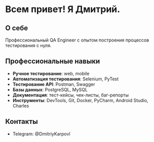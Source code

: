 # Всем привет! Я Дмитрий.

## О себе
Профессиональный QA Engineer с опытом построения процессов тестирования с нуля.

## Профессиональные навыки
* **Ручное тестирование**: web, mobile
* **Автоматизация тестирования**: Selenium, PyTest
* **Тестирование API**: Postman, Swagger
* **Базы данных**: PostgreSQL, MySQL
* **Документация**: тест-кейсы, чек-листы, баг-репорты
* **Инструменты**: DevTools, Git, Docker, PyCharm, Android Studio, Charles

<!--
## Проекты
* **Проект 1**
  * Описание проекта
  * Технологии: HTML, CSS, JavaScript
  * [Ссылка на проект](ссылка)

* **Проект 2**
  * Описание проекта
  * Технологии: Python, Django
  * [Ссылка на проект](ссылка)
-->

## Контакты
* Telegram: @DmitriyKarpovl

<!--
## Образование и сертификаты

## Достижения
* Участие в хакатонах
* Призовые места в соревнованиях
* Публикации
-->

<!--
**Dmitriy-Karpov-DK/Dmitriy-Karpov-DK** is a ✨ _special_ ✨ repository because its `README.md` (this file) appears on your GitHub profile.

Here are some ideas to get you started:

- 🔭 I’m currently working on ...
- 🌱 I’m currently learning ...
- 👯 I’m looking to collaborate on ...
- 🤔 I’m looking for help with ...
- 💬 Ask me about ...
- 📫 How to reach me: ...
- 😄 Pronouns: ...
- ⚡ Fun fact: ...
-->

